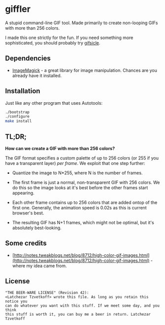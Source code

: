 
# giffler

A stupid command-line GIF tool. Made primarily to create non-looping GIFs with more than 256 colors.

I made this one strictly for the fun. If you need something more sophisticated, you should probably try [gifsicle](https://www.lcdf.org/gifsicle/).

## Dependencies

*   [ImageMagick](http://www.imagemagick.org/) - a great library for image manipulation. Chances are you already have it installed.

## Installation

Just like any other program that uses Autotools:

``` bash
./bootstrap
./configure
make install
```

## TL;DR;

**How can we create a GIF with more than 256 colors?**

The GIF format specifies a custom palette of up to 256 colors (or 255 if you have a transparent layer) *per frame*.
We exploit that one step further:

*   Quantize the image to N*255, where N is the number of frames.

*   The first frame is just a normal, non-transparent GIF with 256 colors.
    We do this so the image looks at it's best before the other frames start appearing.

*   Each other frame contains up to 256 colors that are added ontop of the first one.
    Generally, the animation speed is 0.02s as this is current browser's best.

*   The resulting GIF has N+1 frames, which might not be optimal, but it's absolutely best-looking.

## Some credits

* [http://notes.tweakblogs.net/blog/8712/high-color-gif-images.html](http://notes.tweakblogs.net/blog/8712/high-color-gif-images.html) - where my idea came from.

## License

```
"THE BEER-WARE LICENSE" (Revision 42):
<Latchezar Tzvetkoff> wrote this file. As long as you retain this notice you
can do whatever you want with this stuff. If we meet some day, and you think
this stuff is worth it, you can buy me a beer in return. Latchezar Tzvetkoff
```
